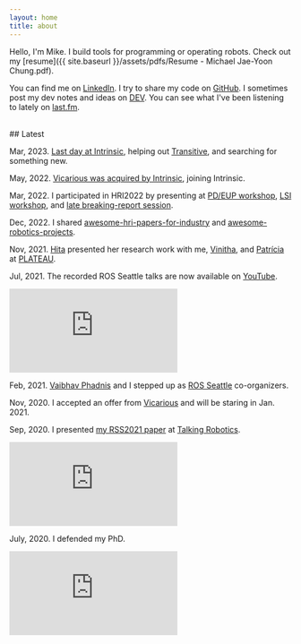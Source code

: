 ```yaml
---
layout: home
title: about
---
```


Hello, I'm Mike.
I build tools for programming or operating robots.
Check out my [resume]({{ site.baseurl }}/assets/pdfs/Resume - Michael Jae-Yoon Chung.pdf).

You can find me on [LinkedIn](https://www.linkedin.com/in/michaeljaeyoonchung/).
I try to share my code on [GitHub](https://github.com/mjyc).
I sometimes post my dev notes and ideas on [DEV](https://dev.to/mjyc).
You can see what I've been listening to lately on [last.fm](https://www.last.fm/user/mikechung).

<br>
## Latest

<span class="post-meta"> Mar, 2023. </span> [Last day at Intrinsic](https://techcrunch.com/2023/01/12/alphabet-robotics-division-intrinsic-hit-with-layoffs), helping out [Transitive](https://transitiverobotics.com/), and searching for something new.

<span class="post-meta"> May, 2022. </span> [Vicarious was acquired by Intrinsic](https://intrinsic.ai/blog/posts/mission-momentum/), joining Intrinsic.

<span class="post-meta"> Mar, 2022. </span> I participated in HRI2022 by presenting at [PD/EUP workshop](https://docs.google.com/presentation/d/1Pj6yk4kCb3S0QA4fL_8844rAh8SlnImpqlu77GsuFmY), [LSI workshop](https://docs.google.com/presentation/d/1VY1IZ9D-hrjn-D8cvgSOFIlG6jCh_YCMxolmh0IQ_ak), and [late breaking-report session](https://docs.google.com/presentation/d/17DFNEXr3Cyxmhqu-StMijUuZso3m7UCVf4czjuANBU4).

<span class="post-meta"> Dec, 2022. </span> I shared [awesome-hri-papers-for-industry](https://github.com/mjyc/awesome-hri-papers-for-industry) and [awesome-robotics-projects](https://github.com/mjyc/awesome-robotics-projects).

<span class="post-meta"> Nov, 2021. </span> [Hita](https://hita-k.github.io/) presented her research work with me, [Vinitha](https://vinitha910.github.io/), and [Patrícia](https://www.patricialvesoliveira.com/) at [PLATEAU](https://2021.plateau-workshop.org/).

<span class="post-meta"> Jul, 2021. </span> The recorded ROS Seattle talks are now available on [YouTube](https://youtube.com/playlist?list=PLznkdfD7hD6Jnue9gvPY6CHcr3AvgmmEv).
<div class='embed-container'><iframe src="https://www.youtube.com/embed/videoseries?list=PLznkdfD7hD6Jnue9gvPY6CHcr3AvgmmEv" frameborder="0" allow="accelerometer; autoplay; clipboard-write; encrypted-media; gyroscope; picture-in-picture" allowfullscreen></iframe></div>

<span class="post-meta"> Feb, 2021. </span> [Vaibhav Phadnis](https://www.linkedin.com/in/vaibhav-phadnis-4637b84/) and I stepped up as [ROS Seattle](https://www.meetup.com/ROS-Seattle/) co-organizers.

<span class="post-meta"> Nov, 2020. </span> I accepted an offer from [Vicarious](https://www.vicarious.com/) and will be staring in Jan. 2021.

<span class="post-meta"> Sep, 2020. </span> I presented [my RSS2021 paper](https://mjyc.github.io/assets/pdfs/chung2020iterative.pdf) at [Talking Robotics](https://talking-robotics.github.io/).
<div class='embed-container'><iframe src="https://www.youtube.com/embed/lf36COCC2A4" frameborder="0" allow="accelerometer; autoplay; encrypted-media; gyroscope; picture-in-picture" allowfullscreen></iframe></div>

<span class="post-meta"> July, 2020. </span> I defended my PhD.
<div class='embed-container'><iframe src="https://www.youtube.com/embed/pTml6yEIjcw" frameborder="0" allow="accelerometer; autoplay; encrypted-media; gyroscope; picture-in-picture" allowfullscreen></iframe></div>
